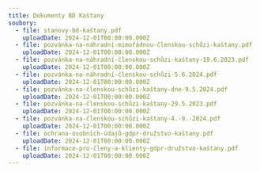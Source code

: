 ```yaml
---
title: Dokumenty BD Kaštany
soubory:
  - file: stanovy-bd-kaštany.pdf
    uploadDate: 2024-12-01T00:00:00.000Z
  - file: pozvánka-na-náhradní-mimořádnou-členskou-schůzi-kaštany.pdf
    uploadDate: 2024-12-01T00:00:00.000Z
  - file: pozvánka-na-náhradní-členskou-schůzi-kaštany-19.6.2023.pdf
    uploadDate: 2024-12-01T00:00:00.000Z
  - file: pozvánka-na-náhradní-členskou-schůzi-5.6.2024.pdf
    uploadDate: 2024-12-01T00:00:00.000Z
  - file: pozvánka-na-členskou-schůzi-kaštany-dne-9.5.2024.pdf
    uploadDate: 2024-12-01T00:00:00.000Z
  - file: pozvánka-na-členskou-schůzi-kaštany-29.5.2023.pdf
    uploadDate: 2024-12-01T00:00:00.000Z
  - file: pozvánka-na-členskou-schůzi-kaštany-4.-9.-2024.pdf
    uploadDate: 2024-12-01T00:00:00.000Z
  - file: ochrana-osobních-údajů-gdpr-družstvo-kaštany.pdf
    uploadDate: 2024-12-01T00:00:00.000Z
  - file: informace-pro-členy-a-klienty-gdpr-družstvo-kaštany.pdf
    uploadDate: 2024-12-01T00:00:00.000Z
---
```

